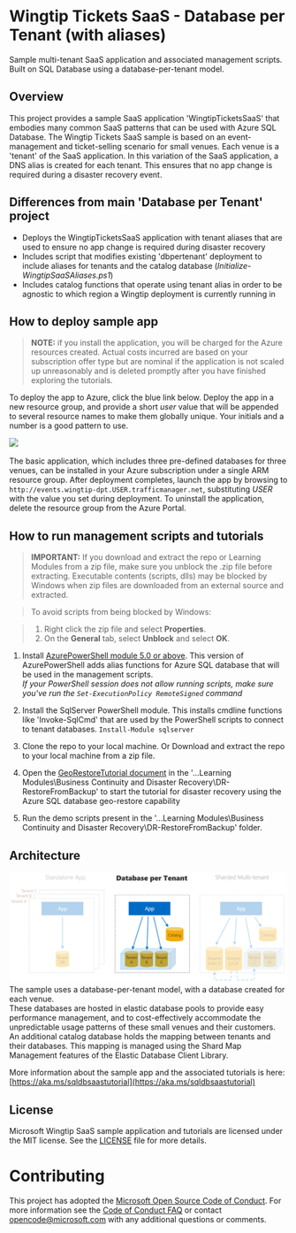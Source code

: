 # Wingtip Tickets SaaS - Database per Tenant (with aliases) 
Sample multi-tenant SaaS application and associated management scripts.  
Built on SQL Database using a database-per-tenant model. 

## Overview
This project provides a sample SaaS application 'WingtipTicketsSaaS' that embodies many common SaaS patterns that can be used with Azure SQL Database. The Wingtip Tickets SaaS sample is based on an event-management and ticket-selling scenario for small venues. Each venue is a 'tenant' of the SaaS application. In this variation of the SaaS application, a DNS alias is created for each tenant. This ensures that no app change is required during a disaster recovery event.

## Differences from main 'Database per Tenant' project
* Deploys the WingtipTicketsSaaS application with tenant aliases that are used to ensure no app change is required during disaster recovery
* Includes script that modifies existing 'dbpertenant' deployment to include aliases for tenants and the catalog database (*Initialize-WingtipSaaSAliases.ps1*)
* Includes catalog functions that operate using tenant alias in order to be agnostic to which region a Wingtip deployment is currently running in

## How to deploy sample app
>**NOTE:** if you install the application, you will be charged for the Azure resources created.  Actual costs incurred are based on your subscription offer type but are nominal if the application is not scaled up unreasonably and is deleted promptly after you have finished exploring the tutorials.

To deploy the app to Azure, click the blue link below. Deploy the app in a new resource group, and provide a short *user* value that will be appended to several resource names to make them globally unique.  Your initials and a number is a good pattern to use.

<a href="https://aka.ms/deploywingtipdpt-aliases" target="_blank">
    <img src="http://azuredeploy.net/deploybutton.png"/>
</a>

The basic application, which includes three pre-defined databases for three venues, can be installed in your Azure subscription under a single ARM resource group. After deployment completes, launch the app by browsing to ```http://events.wingtip-dpt.USER.trafficmanager.net```, substituting *USER* with the value you set during deployment. To uninstall the application, delete the resource group from the Azure Portal.


## How to run management scripts and tutorials
>**IMPORTANT:** If you download and extract the repo or Learning Modules from a zip file, make sure you unblock the .zip file before extracting. Executable contents (scripts, dlls) may be blocked by Windows when zip files are downloaded from an external source and extracted.

>To avoid scripts from being blocked by Windows:

>1. Right click the zip file and select **Properties**.
>2. On the **General** tab, select **Unblock** and select **OK**.

1. Install [AzurePowerShell module 5.0 or above](https://github.com/Azure/azure-powershell/releases). This version of AzurePowerShell adds alias functions for Azure SQL database that will be used in the management scripts.  
*If your PowerShell session does not allow running scripts, make sure you've run the `Set-ExecutionPolicy RemoteSigned` command*

2. Install the SqlServer PowerShell module. This installs cmdline functions like 'Invoke-SqlCmd' that are used by the PowerShell scripts to connect to tenant databases. `Install-Module sqlserver`

3. Clone the repo to your local machine. Or Download and extract the repo to your local machine from a zip file.

4. Open the [GeoRestoreTutorial document](Learning%20Modules\Business%20Continuity%20and%20Disaster%20Recovery\DR-RestoreFromBackup\GeoRestoreTutorial.md) in the '...Learning Modules\Business Continuity and Disaster Recovery\DR-RestoreFromBackup' to start the tutorial for disaster recovery using the Azure SQL database geo-restore capability

5. Run the demo scripts present in the '...Learning Modules\Business Continuity and Disaster Recovery\DR-RestoreFromBackup' folder.


## Architecture
![Wingtip Architectures](AppVersions.PNG)
The sample uses a database-per-tenant model, with a database created for each venue.  
These databases are hosted in elastic database pools to provide easy performance management, and to cost-effectively accommodate the unpredictable usage patterns of these small venues and their customers.  
An additional catalog database holds the mapping between tenants and their databases.  This mapping is managed using the Shard Map Management features of the Elastic Database Client Library.  

More information about the sample app and the associated tutorials is here: [https://aka.ms/sqldbsaastutorial](https://aka.ms/sqldbsaastutorial)

## License
Microsoft Wingtip SaaS sample application and tutorials are licensed under the MIT license. See the [LICENSE](https://github.com/Microsoft/WingtipSaaS/blob/master/license) file for more details.

# Contributing

This project has adopted the [Microsoft Open Source Code of Conduct](https://opensource.microsoft.com/codeofconduct/). For more information see the [Code of Conduct FAQ](https://opensource.microsoft.com/codeofconduct/faq/) or contact [opencode@microsoft.com](mailto:opencode@microsoft.com) with any additional questions or comments.
